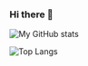 ### Hi there 👋
![My GitHub stats](https://github-readme-stats.vercel.app/api?username=gregoiremahon&show_icons=true&theme=radical&include_all_commits=true)

![Top Langs](https://github-readme-stats.vercel.app/api/top-langs/?username=gregoiremahon&layout=compact) 
<!--
**gregoiremahon/gregoiremahon** is a ✨ _special_ ✨ repository because its `README.md` (this file) appears on your GitHub profile.

Here are some ideas to get you started:

- 🔭 I’m currently working on ...
- 🌱 I’m currently learning ...
- 👯 I’m looking to collaborate on ...
- 🤔 I’m looking for help with ...
- 💬 Ask me about ...
- 📫 How to reach me: ...
- 😄 Pronouns: ...
- ⚡ Fun fact: ...
-->
